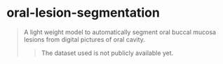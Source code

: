 # oral-lesion-segmentation
> A light weight model to automatically segment oral buccal mucosa lesions from digital pictures of oral cavity.
>> The dataset used is not publicly available yet.
